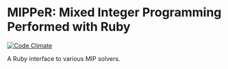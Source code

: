 # MIPPeR: Mixed Integer Programming Performed with Ruby

[![Code Climate](https://codeclimate.com/repos/569a8ab8e37dd96d4500d306/badges/c0d19e7c9baab8995e47/gpa.svg)](https://codeclimate.com/repos/569a8ab8e37dd96d4500d306/feed)

A Ruby interface to various MIP solvers.
